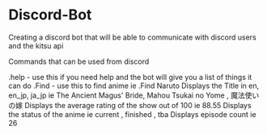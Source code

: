 # Discord-Bot
Creating a discord bot that will be able to communicate with discord users and the kitsu api


Commands that can be used from discord

.help - use this if you need help and the bot will give you a list of things it can do
.Find - use this to find anime ie .Find Naruto
        Displays the Title in en, en_jp, ja_jp ie The Ancient Magus' Bride, Mahou Tsukai no Yome , 魔法使いの嫁
        Displays the average rating of the show out of 100 ie 88.55
        Displays the status of the anime ie current , finished , tba
        Displays episode count ie 26
